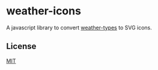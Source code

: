 weather-icons
=============

A javascript library to convert 
[weather-types](https://github.com/dp28/weather-type) to SVG icons.

License
-------

[MIT](./LICENSE)
